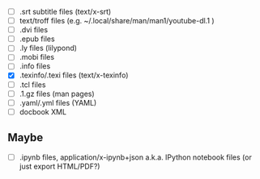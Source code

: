 - [ ] .srt subtitle files (text/x-srt)
- [ ] text/troff files (e.g. ~/.local/share/man/man1/youtube-dl.1 )
- [ ] .dvi files
- [ ] .epub files
- [ ] .ly files (lilypond)
- [ ] .mobi files
- [ ] .info files
- [x] .texinfo/.texi files (text/x-texinfo)
- [ ] .tcl files
- [ ] .1.gz files (man pages)
- [ ] .yaml/.yml files (YAML)
- [ ] docbook XML

Maybe
-----

- [ ] .ipynb files, application/x-ipynb+json a.k.a. IPython notebook files (or just export HTML/PDF?)
